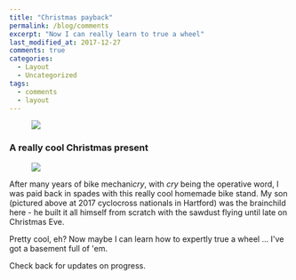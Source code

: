 ```yaml
---
title: "Christmas payback"
permalink: /blog/comments
excerpt: "Now I can really learn to true a wheel"
last_modified_at: 2017-12-27
comments: true
categories:
  - Layout
  - Uncategorized
tags:
  - comments
  - layout
---
```


<figure>
	<img src="{{ '/assets/images/ian-cyclocross.png' | absolute_url }}">
</figure>

### A really cool Christmas present

<figure>
  <img src="{{ '/assets/images/truing-stand.jpg' | absolute_url }}">
</figure>


After many years of bike mechani*cry*, with *cry* being the operative word, 
I was paid back in spades with this really cool homemade bike stand. My son (pictured above
at 2017 cyclocross nationals in Hartford) was the brainchild here - he built it all himself
from scratch with the sawdust flying until late on Christmas Eve.

Pretty cool, eh? Now maybe I can learn how to expertly true a wheel ... I've got a basement full of 'em. 

Check back for updates on progress. 